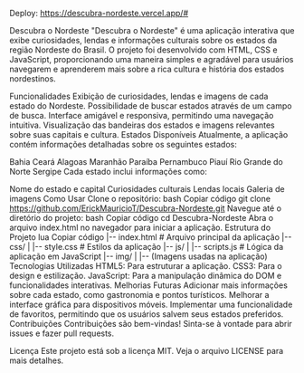 Deploy: https://descubra-nordeste.vercel.app/#

Descubra o Nordeste
"Descubra o Nordeste" é uma aplicação interativa que exibe curiosidades, lendas e informações culturais sobre os estados da região Nordeste do Brasil. O projeto foi desenvolvido com HTML, CSS e JavaScript, proporcionando uma maneira simples e agradável para usuários navegarem e aprenderem mais sobre a rica cultura e história dos estados nordestinos.

Funcionalidades
Exibição de curiosidades, lendas e imagens de cada estado do Nordeste.
Possibilidade de buscar estados através de um campo de busca.
Interface amigável e responsiva, permitindo uma navegação intuitiva.
Visualização das bandeiras dos estados e imagens relevantes sobre suas capitais e cultura.
Estados Disponíveis
Atualmente, a aplicação contém informações detalhadas sobre os seguintes estados:

Bahia
Ceará
Alagoas
Maranhão
Paraíba
Pernambuco
Piauí
Rio Grande do Norte
Sergipe
Cada estado inclui informações como:

Nome do estado e capital
Curiosidades culturais
Lendas locais
Galeria de imagens
Como Usar
Clone o repositório:
bash
Copiar código
git clone https://github.com/ErickMauricioT/Descubra-Nordeste.git
Navegue até o diretório do projeto:
bash
Copiar código
cd Descubra-Nordeste
Abra o arquivo index.html no navegador para iniciar a aplicação.
Estrutura do Projeto
lua
Copiar código
|-- index.html          # Arquivo principal da aplicação
|-- css/
|   |-- style.css       # Estilos da aplicação
|-- js/
|   |-- scripts.js      # Lógica da aplicação em JavaScript
|-- img/
|   |-- (Imagens usadas na aplicação)
Tecnologias Utilizadas
HTML5: Para estruturar a aplicação.
CSS3: Para o design e estilização.
JavaScript: Para a manipulação dinâmica do DOM e funcionalidades interativas.
Melhorias Futuras
Adicionar mais informações sobre cada estado, como gastronomia e pontos turísticos.
Melhorar a interface gráfica para dispositivos móveis.
Implementar uma funcionalidade de favoritos, permitindo que os usuários salvem seus estados preferidos.
Contribuições
Contribuições são bem-vindas! Sinta-se à vontade para abrir issues e fazer pull requests.

Licença
Este projeto está sob a licença MIT. Veja o arquivo LICENSE para mais detalhes.



